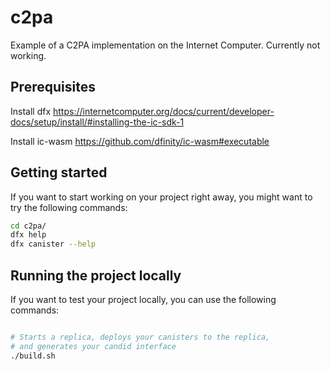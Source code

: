 # c2pa

Example of a C2PA implementation on the Internet Computer. Currently not working.

## Prerequisites

Install dfx https://internetcomputer.org/docs/current/developer-docs/setup/install/#installing-the-ic-sdk-1

Install ic-wasm https://github.com/dfinity/ic-wasm#executable

## Getting started

If you want to start working on your project right away, you might want to try the following commands:

```bash
cd c2pa/
dfx help
dfx canister --help
```

## Running the project locally

If you want to test your project locally, you can use the following commands:

```bash

# Starts a replica, deploys your canisters to the replica, 
# and generates your candid interface
./build.sh
```
